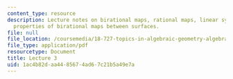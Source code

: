 ```yaml
---
content_type: resource
description: Lecture notes on birational maps, rational maps, linear systems, and
  properties of birational maps between surfaces.
file: null
file_location: /coursemedia/18-727-topics-in-algebraic-geometry-algebraic-surfaces-spring-2008/1ac4b82daa4485674ad67c21b5a49e7a_lect3.pdf
file_type: application/pdf
resourcetype: Document
title: Lecture 3
uid: 1ac4b82d-aa44-8567-4ad6-7c21b5a49e7a
---
```

